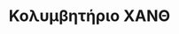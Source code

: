 ---
title: Κολυμβητήριο ΧΑΝΘ
adminTitle: xanth_swimpool
address: Ν. Γερμανού 1 - Πλατεία ΧΑΝΘ
perioxi: Κέντρο
lat: 40.62653
long: 22.95199
---